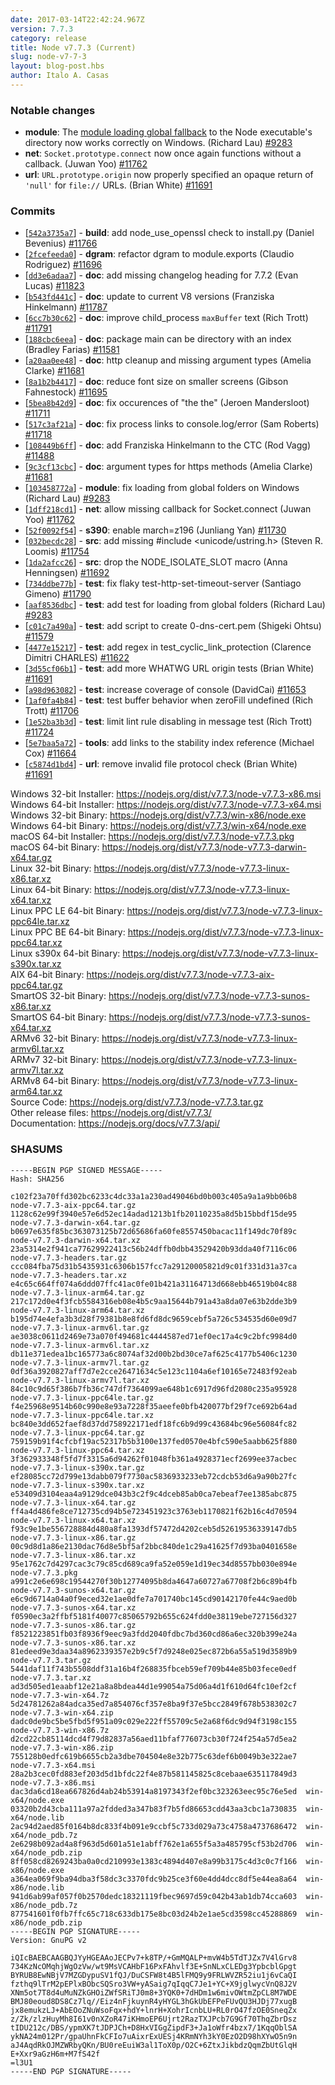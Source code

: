 ```yaml
---
date: 2017-03-14T22:42:24.967Z
version: 7.7.3
category: release
title: Node v7.7.3 (Current)
slug: node-v7-7-3
layout: blog-post.hbs
author: Italo A. Casas
---
```


### Notable changes

* **module**: The [module loading global fallback](https://nodejs.org/dist/latest-v6.x/docs/api/modules.html#modules_loading_from_the_global_folders) to the Node executable's directory now works correctly on Windows. (Richard Lau) [#9283](https://github.com/nodejs/node/pull/9283)
* **net**: `Socket.prototype.connect` now once again functions without a callback. (Juwan Yoo) [#11762](https://github.com/nodejs/node/pull/11762)
* **url**: `URL.prototype.origin` now properly specified an opaque return of `'null'` for `file://` URLs. (Brian White) [#11691](https://github.com/nodejs/node/pull/11691)

### Commits

* [[`542a3735a7`](https://github.com/nodejs/node/commit/542a3735a7)] - **build**: add node_use_openssl check to install.py (Daniel Bevenius) [#11766](https://github.com/nodejs/node/pull/11766)
* [[`2fcefeeda0`](https://github.com/nodejs/node/commit/2fcefeeda0)] - **dgram**: refactor dgram to module.exports (Claudio Rodriguez) [#11696](https://github.com/nodejs/node/pull/11696)
* [[`dd3e6adaa7`](https://github.com/nodejs/node/commit/dd3e6adaa7)] - **doc**: add missing changelog heading for 7.7.2 (Evan Lucas) [#11823](https://github.com/nodejs/node/pull/11823)
* [[`b543fd441c`](https://github.com/nodejs/node/commit/b543fd441c)] - **doc**: update to current V8 versions (Franziska Hinkelmann) [#11787](https://github.com/nodejs/node/pull/11787)
* [[`6cc7b30c62`](https://github.com/nodejs/node/commit/6cc7b30c62)] - **doc**: improve child_process `maxBuffer` text (Rich Trott) [#11791](https://github.com/nodejs/node/pull/11791)
* [[`188cbc6eea`](https://github.com/nodejs/node/commit/188cbc6eea)] - **doc**: package main can be directory with an index (Bradley Farias) [#11581](https://github.com/nodejs/node/pull/11581)
* [[`a20aa0ee48`](https://github.com/nodejs/node/commit/a20aa0ee48)] - **doc**: http cleanup and missing argument types (Amelia Clarke) [#11681](https://github.com/nodejs/node/pull/11681)
* [[`8a1b2b4417`](https://github.com/nodejs/node/commit/8a1b2b4417)] - **doc**: reduce font size on smaller screens (Gibson Fahnestock) [#11695](https://github.com/nodejs/node/pull/11695)
* [[`5bea8b42d9`](https://github.com/nodejs/node/commit/5bea8b42d9)] - **doc**: fix occurences of "the the" (Jeroen Mandersloot) [#11711](https://github.com/nodejs/node/pull/11711)
* [[`517c3af21a`](https://github.com/nodejs/node/commit/517c3af21a)] - **doc**: fix process links to console.log/error (Sam Roberts) [#11718](https://github.com/nodejs/node/pull/11718)
* [[`108449b6ff`](https://github.com/nodejs/node/commit/108449b6ff)] - **doc**: add Franziska Hinkelmann to the CTC (Rod Vagg) [#11488](https://github.com/nodejs/node/pull/11488)
* [[`9c3cf13cbc`](https://github.com/nodejs/node/commit/9c3cf13cbc)] - **doc**: argument types for https methods (Amelia Clarke) [#11681](https://github.com/nodejs/node/pull/11681)
* [[`103458772a`](https://github.com/nodejs/node/commit/103458772a)] - **module**: fix loading from global folders on Windows (Richard Lau) [#9283](https://github.com/nodejs/node/pull/9283)
* [[`1dff218cd1`](https://github.com/nodejs/node/commit/1dff218cd1)] - **net**: allow missing callback for Socket.connect (Juwan Yoo) [#11762](https://github.com/nodejs/node/pull/11762)
* [[`52f0092f54`](https://github.com/nodejs/node/commit/52f0092f54)] - **s390**: enable march=z196 (Junliang Yan) [#11730](https://github.com/nodejs/node/pull/11730)
* [[`032becdc28`](https://github.com/nodejs/node/commit/032becdc28)] - **src**: add missing #include \<unicode/ustring.h\> (Steven R. Loomis) [#11754](https://github.com/nodejs/node/issues/11754)
* [[`1da2afcc26`](https://github.com/nodejs/node/commit/1da2afcc26)] - **src**: drop the NODE_ISOLATE_SLOT macro (Anna Henningsen) [#11692](https://github.com/nodejs/node/pull/11692)
* [[`734ddbe77b`](https://github.com/nodejs/node/commit/734ddbe77b)] - **test**: fix flaky test-http-set-timeout-server (Santiago Gimeno) [#11790](https://github.com/nodejs/node/pull/11790)
* [[`aaf8536dbc`](https://github.com/nodejs/node/commit/aaf8536dbc)] - **test**: add test for loading from global folders (Richard Lau) [#9283](https://github.com/nodejs/node/pull/9283)
* [[`c01c7a490a`](https://github.com/nodejs/node/commit/c01c7a490a)] - **test**: add script to create 0-dns-cert.pem (Shigeki Ohtsu) [#11579](https://github.com/nodejs/node/pull/11579)
* [[`4477e15217`](https://github.com/nodejs/node/commit/4477e15217)] - **test**: add regex in test_cyclic_link_protection (Clarence Dimitri CHARLES) [#11622](https://github.com/nodejs/node/pull/11622)
* [[`3d55cf06b1`](https://github.com/nodejs/node/commit/3d55cf06b1)] - **test**: add more WHATWG URL origin tests (Brian White) [#11691](https://github.com/nodejs/node/pull/11691)
* [[`a98d963082`](https://github.com/nodejs/node/commit/a98d963082)] - **test**: increase coverage of console (DavidCai) [#11653](https://github.com/nodejs/node/pull/11653)
* [[`1af0fa4b84`](https://github.com/nodejs/node/commit/1af0fa4b84)] - **test**: test buffer behavior when zeroFill undefined (Rich Trott) [#11706](https://github.com/nodejs/node/pull/11706)
* [[`1e52ba3b3d`](https://github.com/nodejs/node/commit/1e52ba3b3d)] - **test**: limit lint rule disabling in message test (Rich Trott) [#11724](https://github.com/nodejs/node/pull/11724)
* [[`5e7baa5a72`](https://github.com/nodejs/node/commit/5e7baa5a72)] - **tools**: add links to the stability index reference (Michael Cox) [#11664](https://github.com/nodejs/node/pull/11664)
* [[`c5874d1bd4`](https://github.com/nodejs/node/commit/c5874d1bd4)] - **url**: remove invalid file protocol check (Brian White) [#11691](https://github.com/nodejs/node/pull/11691)

Windows 32-bit Installer: https://nodejs.org/dist/v7.7.3/node-v7.7.3-x86.msi<br>
Windows 64-bit Installer: https://nodejs.org/dist/v7.7.3/node-v7.7.3-x64.msi<br>
Windows 32-bit Binary: https://nodejs.org/dist/v7.7.3/win-x86/node.exe<br>
Windows 64-bit Binary: https://nodejs.org/dist/v7.7.3/win-x64/node.exe<br>
macOS 64-bit Installer: https://nodejs.org/dist/v7.7.3/node-v7.7.3.pkg<br>
macOS 64-bit Binary: https://nodejs.org/dist/v7.7.3/node-v7.7.3-darwin-x64.tar.gz<br>
Linux 32-bit Binary: https://nodejs.org/dist/v7.7.3/node-v7.7.3-linux-x86.tar.xz<br>
Linux 64-bit Binary: https://nodejs.org/dist/v7.7.3/node-v7.7.3-linux-x64.tar.xz<br>
Linux PPC LE 64-bit Binary: https://nodejs.org/dist/v7.7.3/node-v7.7.3-linux-ppc64le.tar.xz<br>
Linux PPC BE 64-bit Binary: https://nodejs.org/dist/v7.7.3/node-v7.7.3-linux-ppc64.tar.xz<br>
Linux s390x 64-bit Binary: https://nodejs.org/dist/v7.7.3/node-v7.7.3-linux-s390x.tar.xz<br>
AIX 64-bit Binary: https://nodejs.org/dist/v7.7.3/node-v7.7.3-aix-ppc64.tar.gz<br>
SmartOS 32-bit Binary: https://nodejs.org/dist/v7.7.3/node-v7.7.3-sunos-x86.tar.xz<br>
SmartOS 64-bit Binary: https://nodejs.org/dist/v7.7.3/node-v7.7.3-sunos-x64.tar.xz<br>
ARMv6 32-bit Binary: https://nodejs.org/dist/v7.7.3/node-v7.7.3-linux-armv6l.tar.xz<br>
ARMv7 32-bit Binary: https://nodejs.org/dist/v7.7.3/node-v7.7.3-linux-armv7l.tar.xz<br>
ARMv8 64-bit Binary: https://nodejs.org/dist/v7.7.3/node-v7.7.3-linux-arm64.tar.xz<br>
Source Code: https://nodejs.org/dist/v7.7.3/node-v7.7.3.tar.gz<br>
Other release files: https://nodejs.org/dist/v7.7.3/<br>
Documentation: https://nodejs.org/docs/v7.7.3/api/

### SHASUMS

```
-----BEGIN PGP SIGNED MESSAGE-----
Hash: SHA256

c102f23a70ffd302bc6233c4dc33a1a230ad49046bd0b003c405a9a1a9bb06b8  node-v7.7.3-aix-ppc64.tar.gz
1128c62e99f3940e57e6d52ec14adad1213b1fb20110235a8d5b15bbdf15de95  node-v7.7.3-darwin-x64.tar.gz
b0697e635f85bc363073125b72d65686fa60fe8557450bacac11f149dc70f89c  node-v7.7.3-darwin-x64.tar.xz
23a5314e2f941ca77629922413c56b24dffb0dbb43529420b93dda40f7116c06  node-v7.7.3-headers.tar.gz
ccc084fba75d31b5435931c6306b157fcc7a29120005821d9c01f331d31a37ca  node-v7.7.3-headers.tar.xz
e4c65c664ff074a6ddd07ffc41ac0fe01b421a31164713d668ebb46519b04c88  node-v7.7.3-linux-arm64.tar.gz
217c172d0e4f3fcb5584316eb08e4b5c9aa15644b791a43a8da07e63b2dde3b9  node-v7.7.3-linux-arm64.tar.xz
b195d74e4efa3b3d28f79381b8e8fd6fd8dc9659cebf5a726c534535d60e09d7  node-v7.7.3-linux-armv6l.tar.gz
ae3038c0611d2469e73a070f494681c4444587ed71ef0ec17a4c9c2bfc9984d0  node-v7.7.3-linux-armv6l.tar.xz
db11e371edea1bc165773a6c8074af32d00b2bd30ce7af625c4177b5406c1230  node-v7.7.3-linux-armv7l.tar.gz
0df36a3920827aff7d7e2cce26471634c5e123c1104a6ef10165e72483f92eab  node-v7.7.3-linux-armv7l.tar.xz
84c10c9d65f386b7fb36c747df7364099ae648b1c6917d96fd2080c235a95928  node-v7.7.3-linux-ppc64le.tar.gz
f4e25968e9514b60c990e8e93a7228f35aeefe0bfb420077bf29f7ce692b64ad  node-v7.7.3-linux-ppc64le.tar.xz
bc840e3dd652faef8d37dd758922171edf18fc6b9d99c43684bc96e56084fc82  node-v7.7.3-linux-ppc64.tar.gz
759159b91f4cfcbf19ac52317b5b3100e137fed0570e4bfc590e5aabb625f880  node-v7.7.3-linux-ppc64.tar.xz
3f362933348f5fd7f3315a6d94262f01048fb361a4928371ecf2699ee37acbec  node-v7.7.3-linux-s390x.tar.gz
ef28085cc72d799e13dabb079f7730ac5836933233eb72cdcb53d6a9a90b27fc  node-v7.7.3-linux-s390x.tar.xz
e53409d3104eaa4a9129dce043b3c2f9c4dceb85ab0ca7ebeaf7ee1385abc875  node-v7.7.3-linux-x64.tar.gz
ff4a4d486fe8ce712735cd94b5e723451923c3763eb1170821f62b16c4d70594  node-v7.7.3-linux-x64.tar.xz
f93c9e1be556728884d480a8fa1393df57472d4202ceb5d52619536339147db5  node-v7.7.3-linux-x86.tar.gz
00c9d8d1a86e2130dac76d8e5bf5af2bbc840de1c29a41625f7d93ba0401658e  node-v7.7.3-linux-x86.tar.xz
95e1762c7d4297cac3c79c85cd689ca9fa52e059e1d19ec34d8557bb030e894e  node-v7.7.3.pkg
a991c2e6e698c19544270f30b12774095b8da4647a60727a67708f2b6c89b4fb  node-v7.7.3-sunos-x64.tar.gz
e6c9d6714a04a0f9eced32e1ae0dfe7a701740bc145cd90142170fe44c9aed0b  node-v7.7.3-sunos-x64.tar.xz
f0590ec3a2ffbf5181f40077c85065792b655c624fdd0e38119ebe727156d327  node-v7.7.3-sunos-x86.tar.gz
f8521223851fb03f8936f9eec9a3fdd2040fdbc7bd360cd86a6ec320b399e24a  node-v7.7.3-sunos-x86.tar.xz
81edeed9e3daa34a8962339357e2b9c5f7d9248e025ec872b6a55a519d3589b9  node-v7.7.3.tar.gz
5441daf11f743b5508ddf31a16b4f268835fbceb59ef709b44e85b03fece0edf  node-v7.7.3.tar.xz
ad3d505ed1eaabf12e21a8a8bdea44d1e99054a75d06a4d1f610d64fc10ef2cf  node-v7.7.3-win-x64.7z
5d24781262a84adca35ed7a854076cf357e8ba9f37e5bcc2849f678b538302c7  node-v7.7.3-win-x64.zip
dadc0de9bc5be5fbd5f951a09c029e222ff55709c5e2a68f6dc9d94f3198c155  node-v7.7.3-win-x86.7z
d2cd22cb85114dcd4f79d82837a56aed11bfaf776073cb30f724f254a57d5ea2  node-v7.7.3-win-x86.zip
755128b0edfc619b6655cb2a3dbe704504e8e32b775c63def6b0049b3e322ae7  node-v7.7.3-x64.msi
28a2b3cec0fd883ef203d5d1bfdc22f4e87b581145825c8cebaae635117849d3  node-v7.7.3-x86.msi
dac3da6cd18ea667826d4ab24b53914a8197343f2ef0bc323263eec95c76e5ed  win-x64/node.exe
03320b2d43cba111a97a2fdded3a347b83f7b5fd86653cdd43aa3cbc1a730835  win-x64/node.lib
2ac94d2aed85f0164b8dc833f4b091e9ccbf5c733d029a73c4758a4737686472  win-x64/node_pdb.7z
2e6298b092ad4a8f963d5d601a51e1abff762e1a655f5a3a485795cf53b2d706  win-x64/node_pdb.zip
8ff058cd8269243ba0a0cd210993e1383c4894d407e8a99b3175c4d3c0c7f166  win-x86/node.exe
a364ea069f9ba94dba3f58dc3c3370fdc9b25ce3f60e4dd4dcc8df5e44ea8a64  win-x86/node.lib
941d6ab99af057f0b2570dedc18321119fbec9697d59c042b43ab1db74cca603  win-x86/node_pdb.7z
877541601f0fb7ffc65c718c633db175e8bc03d24b2e1ae5cd3598cc45288869  win-x86/node_pdb.zip
-----BEGIN PGP SIGNATURE-----
Version: GnuPG v2

iQIcBAEBCAAGBQJYyHGEAAoJECPv7+k8TP/+GmMQALP+mvW4b5TdTJZx7V4lGrv8
734KzNcOMqhjWgOzVw/wt9MsVCAHbF16PxFAhvlf3E+SnNLxCLEDg3YpbcblGpgt
BYRUB8EwNBjV7MZGDypuSV1fQJ/DuCSFW8t4B5lFMQ9y9FRLWVZR52iu1j6vCaQI
fzthq9lTrM2pEPlxBObcSQSro3VW+yASaig7qIqqC7Je1+YC+X9jglwycVnQ8J2V
XNm5ot7T8d4uMuNZkGHOiZWfSRiTJ0m8+3YQK0+7dHDm1w6mivOWtmZpCL8M7WDE
BMJ80eoud8DS8Cz7lq//Eiz4nFjkuynR4yHYGL3hGkUbEFPeFUvQU3HJDj77xugB
jx8emukzLJ+AbEOoZNuWsoFqx+hdY+lnrH+XohrIcnbLU+RL0rO47fzOE0SneqZx
z/Zk/zlzHuyMh8I61v0nXZoR47iKHmoEP6Ujrt2RazTXJPcb7G9Gf70ThqZbrDsz
tIDU212c/DBS/ypmXK7tJDPJCh+D8HxVIGgZipdF3+Ja1oWfr4bzx7/1KqqOblSA
ykNA24m012Pr/gpaUhnFkCFIo7uAixrExUESj4KRmNYh3kY0EzO2D98hXYwO5n9n
aJ4AqdRkOJMZWRbyQKn/BU0reEuiW3al1ToX0p/O2C+6ZtxJikbdzQqmZbUtGlqH
E+Xxr9aGzH6m+M7fS42f
=l3U1
-----END PGP SIGNATURE-----

```
